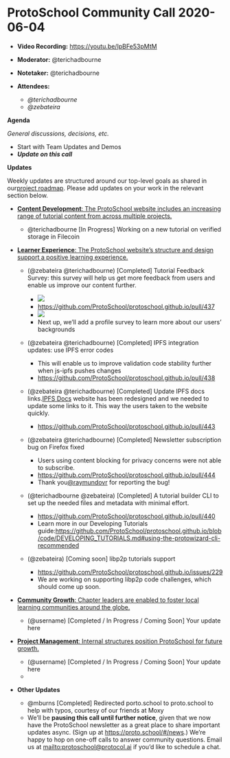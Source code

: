 # ProtoSchool Community Call 2020-06-04

-   **Video Recording:** https://youtu.be/IpBFe53pMtM
-   **Moderator:** @terichadbourne
-   **Notetaker:** @terichadbourne
-   **Attendees:**

    -   _@terichadbourne_
    -   _@zebateira_

**Agenda**

_General discussions, decisions, etc._

-   Start with Team Updates and Demos
-   **_Update on this call_**


**Updates**

Weekly updates are structured around our top-level goals as shared in our[project roadmap](https://github.com/ProtoSchool/roadmap#protoschool-roadmap). Please add updates on your work in the relevant section below.

-   [**Content Development**: The ProtoSchool website includes an increasing range of tutorial content from across multiple projects.](https://github.com/ProtoSchool/roadmap#content-development)

    -   @terichadbourne \[In Progress] Working on a new tutorial on verified storage in Filecoin

-   [**Learner Experience**: The ProtoSchool website’s structure and design support a positive learning experience.](https://github.com/ProtoSchool/roadmap#learner-experience)

    -   (@zebateira @terichadbourne) \[Completed] Tutorial Feedback Survey: this survey will help us get more feedback from users and enable us improve our content further.

        -   ![](https://lh6.googleusercontent.com/ExOspVJZSS7avfdgWdlNtJvCk7DLlSM-TN76XJuy2I8vwhW26t1bYyDuMR_gWsIcN2EzsktCFPnQWstNhrx-BeCgfqbaiq4UNt-6yIiUr4aR1Ej2XlLEcfvbUrWgL_lCGclUS1ax)
        -   <https://github.com/ProtoSchool/protoschool.github.io/pull/437>
        -   ![](https://lh6.googleusercontent.com/O2buFo2lmvzAGph9rpR3o0agmwt7K2L7UXKZ1o2ucQpoEKQZJ5O_wxGzUBmdPiRL5bq_n3SUJB05D7eigL6rwbHgUMnRiL-D5uM6iLrrXHqNUI9rSiE9wAcBUch_mc2PJ00RqV1e)
        -   Next up, we’ll add a profile survey to learn more about our users’ backgrounds

    -   (@zebateira @terichadbourne) \[Completed] IPFS integration updates: use IPFS error codes

        -   This will enable us to improve validation code stability further when js-ipfs pushes changes
        -   <https://github.com/ProtoSchool/protoschool.github.io/pull/438>

    -   (@zebateira @terichadbourne) \[Completed] Update IPFS docs links.[IPFS Docs](http://docs.ipfs.io) website has been redesigned and we needed to update some links to it. This way the users taken to the website quickly.

        -   <https://github.com/ProtoSchool/protoschool.github.io/pull/443>

    -   (@zebateira @terichadbourne) \[Completed] Newsletter subscription bug on Firefox fixed

        -   Users using content blocking for privacy concerns were not able to subscribe.
        -   <https://github.com/ProtoSchool/protoschool.github.io/pull/444>
        -   Thank you[@raymundovr](https://github.com/raymundovr) for reporting the bug!

    -   (@terichadbourne @zebateira) \[Completed] A tutorial builder CLI to set up the needed files and metadata with minimal effort.

        -   <https://github.com/ProtoSchool/protoschool.github.io/pull/440>
        -   Learn more in our Developing Tutorials guide:<https://github.com/ProtoSchool/protoschool.github.io/blob/code/DEVELOPING_TUTORIALS.md#using-the-protowizard-cli-recommended>

    -   (@zebateira) \[Coming soon] libp2p tutorials support

        -   <https://github.com/ProtoSchool/protoschool.github.io/issues/229>
        -   We are working on supporting libp2p code challenges, which should come up soon.

-   [**Community Growth**: Chapter leaders are enabled to foster local learning communities around the globe.](https://github.com/ProtoSchool/roadmap#community-growth)

    -   (@username) \[Completed / In Progress / Coming Soon] Your update here

-   [**Project Management**: Internal structures position ProtoSchool for future growth.](https://github.com/ProtoSchool/roadmap#project-management)

    -   (@username) \[Completed / In Progress / Coming Soon] Your update here
    -     


-   **Other Updates**

    -   @mburns \[Completed] Redirected porto.school to proto.school to help with typos, courtesy of our friends at Moxy
    -   We’ll be **pausing this call until further notice**, given that we now have the ProtoSchool newsletter as a great place to share important updates async. (Sign up at <https://proto.school/#/news>.) We’re happy to hop on one-off calls to answer community questions. Email us at <mailto:protoschool@protocol.ai> if you’d like to schedule a chat.

  

